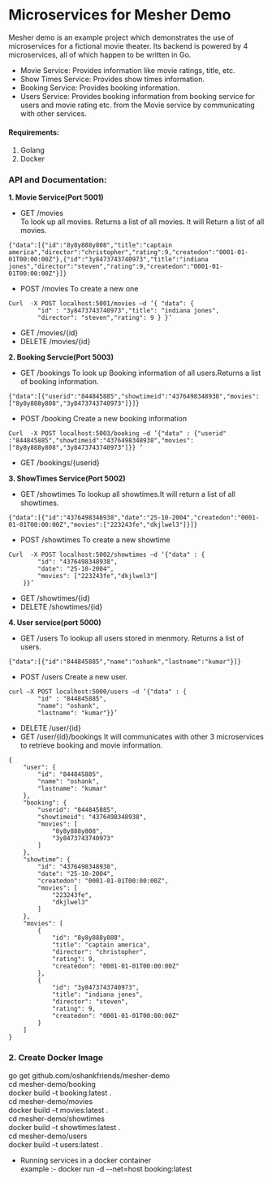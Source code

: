 # Microservices for Mesher Demo
Mesher demo is an example project which demonstrates the use of microservices for a fictional movie theater. Its backend is powered by 4 microservices, all of which happen to be written in Go.
* Movie Service: Provides information like movie ratings, title, etc.
* Show Times Service: Provides show times information.
* Booking Service: Provides booking information.
* Users Service: Provides booking information from booking service for users and movie rating etc. from the Movie service by communicating with other services.

#### Requirements:
1.	Golang
2.	Docker
 
### API and Documentation:
**1. Movie Service(Port 5001)**
* GET   /movies  
To look up all movies. Returns a list of all movies.
It will Return a list of all movies.
```
{"data":[{"id":"8y8y888y808","title":"captain america","director":"christopher","rating":9,"createdon":"0001-01-01T00:00:00Z"},{"id":"3y8473743740973","title":"indiana jones","director":"steven","rating":9,"createdon":"0001-01-01T00:00:00Z"}]}
```
* POST /movies
To create a new one 
```
Curl  -X POST localhost:5001/movies –d ‘{ "data": {
		"id" : "3y8473743740973","title": "indiana jones",
		"director": "steven","rating": 9 } }’
```
*	GET  /movies/{id}
*	DELETE /movies/{id}
		

**2. Booking Servcie(Port 5003)**
* GET   /bookings
To look up Booking information of all users.Returns a list of booking information.
```
{"data":[{"userid":"844845885","showtimeid":"4376498348938","movies":["8y8y888y808","3y8473743740973"]}]}
```
*	POST /booking
Create a new booking information
```
Curl  -X POST localhost:5003/booking –d ’{"data" : {"userid" :"844845885","showtimeid":"4376498348938","movies": ["8y8y888y808","3y8473743740973"]}} ‘
```
* 	GET /bookings/{userid}

**3. ShowTimes Service(Port 5002)**
*	GET   /showtimes
To lookup all showtimes.It will return a list of all showtimes.
```
{"data":[{"id":"4376498348938","date":"25-10-2004","createdon":"0001-01-01T00:00:00Z","movies":["223243fe","dkjlwel3"]}]}
```
*	POST  /showtimes
To create a new showtime
```
Curl  -X POST localhost:5002/showtimes –d ‘{"data" : {
		"id": "4376498348938",
		"date": "25-10-2004",
		"movies": ["223243fe","dkjlwel3"]
	}}’
```
*	GET    /showtimes/{id}
*	DELETE /showtimes/{id}
	

**4.	User service(port 5000)**
*	GET     /users
To lookup all users stored in menmory. Returns a list of users.
```
{"data":[{"id":"844845885","name":"oshank","lastname":"kumar"}]}
```
*	POST /users
Create a new user.
```
curl –X POST localhost:5000/users –d ‘{"data" : {
		"id" : "844845885",
		"name": "oshank",
		"lastname": "kumar"}}’
```
*	DELETE   /user/{id}
*	GET /user/{id}/bookings
It will communicates with other 3 microservices to retrieve booking and movie information.
```
{
    "user": {
        "id": "844845885",
        "name": "oshank",
        "lastname": "kumar"
    },
    "booking": {
        "userid": "844845885",
        "showtimeid": "4376498348938",
        "movies": [
            "8y8y888y808",
            "3y8473743740973"
        ]
    },
    "showtime": {
        "id": "4376498348938",
        "date": "25-10-2004",
        "createdon": "0001-01-01T00:00:00Z",
        "movies": [
            "223243fe",
            "dkjlwel3"
        ]
    },
    "movies": [
        {
            "id": "8y8y888y808",
            "title": "captain america",
            "director": "christopher",
            "rating": 9,
            "createdon": "0001-01-01T00:00:00Z"
        },
        {
            "id": "3y8473743740973",
            "title": "indiana jones",
            "director": "steven",
            "rating": 9,
            "createdon": "0001-01-01T00:00:00Z"
        }
    ]
}
```

### 2.	Create Docker Image 
go get github.com/oshankfriends/mesher-demo  
cd  mesher-demo/booking  
docker build –t booking:latest .  
cd mesher-demo/movies  
docker build –t movies:latest .  
cd mesher-demo/showtimes  
docker build –t showtimes:latest .  
cd mesher-demo/users  
docker build –t users:latest .  
* Running services in a docker container  
example :- docker run -d --net=host booking:latest  
	

 
